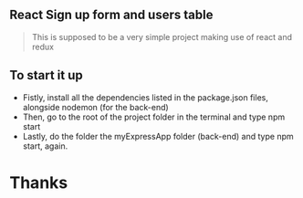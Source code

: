   
  
  
## React Sign up form and users table
> This is supposed to be a very simple project making use of react and redux


## To start it up
* Fistly, install all the dependencies listed in the package.json files, alongside nodemon (for the back-end) 
* Then, go to the root of the project folder in the terminal and type npm start
* Lastly, do the folder the myExpressApp folder (back-end) and type npm start, again.


# Thanks
